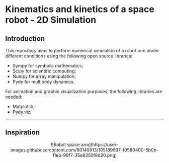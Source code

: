 # Kinematics and kinetics of a space robot - 2D Simulation

## Introduction

This repository aims to perform numerical simulation of a robot arm under different conditions using the following open source libraries:

- Sympy for symbolic mathematics;
- Scipy for scientific computing;
- Numpy for array manipulation;
- Pydy for multibody dynamics.

For animation and graphic visualization purposes, the following libraries are needed:

- Matplotlib;
- Pydy.viz;

---

## Inspiration

<p align="center"> ![Robot space arm](https://user-images.githubusercontent.com/60149913/105189997-f0580400-5b0b-11eb-99f7-35e8250f8d20.png) 
</p>



